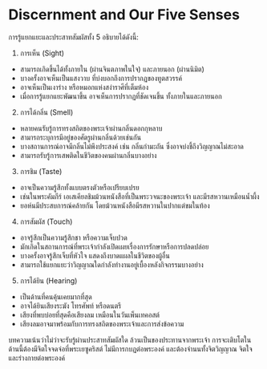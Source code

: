 # Discernment and Our Five Senses
การรู้แยกแยะและประสาทสัมผัสทั้ง 5 อธิบายได้ดังนี้:

1. การเห็น (Sight)
- สามารถเกิดขึ้นได้ทั้งภายใน (ผ่านจินตภาพในใจ) และภายนอก (ผ่านนิมิต)
- บางครั้งอาจเห็นเป็นแสงวาบ ที่บ่งบอกถึงการปรากฏของทูตสวรรค์
- อาจเห็นเป็นเงาร่าง หรือหมอกแห่งสง่าราศีที่เต็มห้อง
- เมื่อการรู้แยกแยะพัฒนาขึ้น อาจเห็นการปรากฏที่ชัดเจนขึ้น ทั้งภายในและภายนอก

2. การได้กลิ่น (Smell)
- หลายคนรับรู้การทรงสถิตของพระเจ้าผ่านกลิ่นดอกกุหลาบ
- สามารถระบุการมีอยู่ของศัตรูผ่านกลิ่นด้วยเช่นกัน
- บางสถานการณ์อาจมีกลิ่นไม่พึงประสงค์ เช่น กลิ่นกำมะถัน ซึ่งอาจบ่งชี้ถึงวิญญาณไม่สะอาด
- สามารถรับรู้การเสพติดในชีวิตของคนผ่านกลิ่นบางอย่าง

3. การชิม (Taste)
- อาจเป็นความรู้สึกทั้งแบบตรงตัวหรือเปรียบเปรย
- เช่นในพระคัมภีร์ เอเสเคียลชิมม้วนหนังสือที่เป็นพระวจนะของพระเจ้า และมีรสหวานเหมือนน้ำผึ้ง
- ยอห์นมีประสบการณ์คล้ายกัน โดยม้วนหนังสือมีรสหวานในปากแต่ขมในท้อง

4. การสัมผัส (Touch)
- อาจรู้สึกเป็นความรู้สึกชา หรือความเจ็บปวด
- มักเกิดในสถานการณ์ที่พระเจ้ากำลังเปิดเผยเรื่องการรักษาหรือการปลดปล่อย
- บางครั้งอาจรู้สึกเจ็บที่หัวใจ แสดงถึงบาดแผลในชีวิตของผู้อื่น
- สามารถใช้แยกแยะว่าวิญญาณใดกำลังทำงานอยู่เบื้องหลังกิจกรรมบางอย่าง

5. การได้ยิน (Hearing)
- เป็นด้านที่คนคุ้นเคยมากที่สุด
- อาจได้ยินเสียงระฆัง โทรศัพท์ หรือดนตรี
- เสียงที่พบบ่อยที่สุดคือเสียงลม เหมือนในวันเพ็นเทคอสต์
- เสียงลมอาจมาพร้อมกับการทรงสถิตของพระเจ้าและการส่งข้อความ

บทความเน้นว่าไม่ว่าจะรับรู้ผ่านประสาทสัมผัสใด ล้วนเป็นของประทานจากพระเจ้า การจะเติบโตในด้านนี้ต้องมีจิตใจจดจ่อที่พระเยซูคริสต์ ไม่มีการกบฏต่อพระองค์ และต้องจำนนทั้งจิตวิญญาณ จิตใจ และร่างกายต่อพระองค์